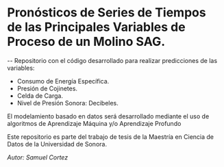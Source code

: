 # Pronósticos de Series de Tiempos de las Principales Variables de Proceso de un Molino SAG.
--
Repositorio con el código desarrollado para realizar predicciones de las variables:
* Consumo de Energía Específica.
* Presión de Cojinetes.
* Celda de Carga.
* Nivel de Presión Sonora: Decibeles.

El modelamiento basado en datos será desarrollado mediante el uso de algoritmos de Aprendizaje Máquina y/o Aprendizaje Profundo

Este repositorio es parte del trabajo de tesis de la Maestría en Ciencia de Datos de la Universidad de Sonora.

*Autor:  Samuel Cortez*

